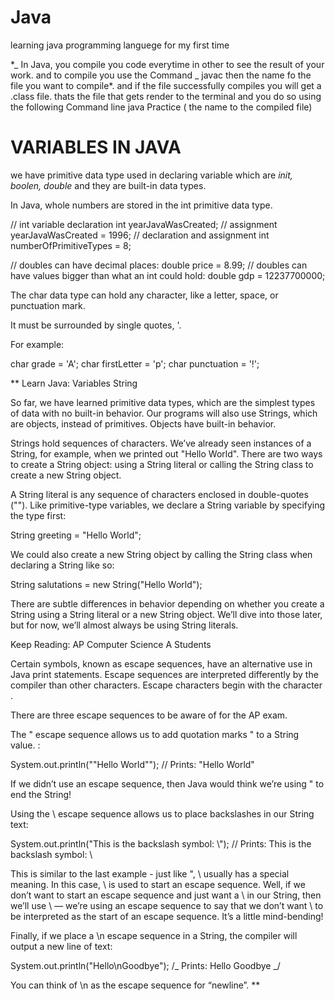 # Java

learning java programming languege for my first time

\*_ In Java, you compile you code everytime in other to see the result of your work. and to compile you use the Command _ javac then the name fo the file you want to compile\*. and if the file successfully compiles you will get a .class file. thats the file that gets render to the terminal and you do so using the following Command line java Practice ( the name to the compiled file)

# VARIABLES IN JAVA

we have primitive data type used in declaring variable which are _init, boolen, double_
and they are built-in data types.

In Java, whole numbers are stored in the int primitive data type.

// int variable declaration
int yearJavaWasCreated;
// assignment
yearJavaWasCreated = 1996;
// declaration and assignment
int numberOfPrimitiveTypes = 8;

// doubles can have decimal places:
double price = 8.99;
// doubles can have values bigger than what an int could hold:
double gdp = 12237700000;

The char data type can hold any character, like a letter, space, or punctuation mark.

It must be surrounded by single quotes, '.

For example:

char grade = 'A';
char firstLetter = 'p';
char punctuation = '!';

\*\* Learn Java: Variables
String

So far, we have learned primitive data types, which are the simplest types of data with no built-in behavior. Our programs will also use Strings, which are objects, instead of primitives. Objects have built-in behavior.

Strings hold sequences of characters. We’ve already seen instances of a String, for example, when we printed out "Hello World". There are two ways to create a String object: using a String literal or calling the String class to create a new String object.

A String literal is any sequence of characters enclosed in double-quotes (""). Like primitive-type variables, we declare a String variable by specifying the type first:

String greeting = "Hello World";

We could also create a new String object by calling the String class when declaring a String like so:

String salutations = new String("Hello World");

There are subtle differences in behavior depending on whether you create a String using a String literal or a new String object. We’ll dive into those later, but for now, we’ll almost always be using String literals.

Keep Reading: AP Computer Science A Students

Certain symbols, known as escape sequences, have an alternative use in Java print statements. Escape sequences are interpreted differently by the compiler than other characters. Escape characters begin with the character \.

There are three escape sequences to be aware of for the AP exam.

The \" escape sequence allows us to add quotation marks " to a String value. :

System.out.println("\"Hello World\"");
// Prints: "Hello World"

If we didn’t use an escape sequence, then Java would think we’re using " to end the String!

Using the \\ escape sequence allows us to place backslashes in our String text:

System.out.println("This is the backslash symbol: \\");
// Prints: This is the backslash symbol: \

This is similar to the last example - just like ", \ usually has a special meaning. In this case, \ is used to start an escape sequence. Well, if we don’t want to start an escape sequence and just want a \ in our String, then we’ll use \\ — we’re using an escape sequence to say that we don’t want \ to be interpreted as the start of an escape sequence. It’s a little mind-bending!

Finally, if we place a \n escape sequence in a String, the compiler will output a new line of text:

System.out.println("Hello\nGoodbye");
/_
Prints:
Hello
Goodbye
_/

You can think of \n as the escape sequence for “newline”.
\*\*
